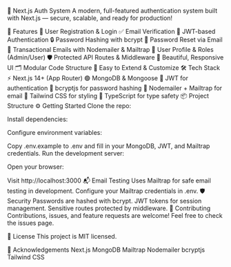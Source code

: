 🔐 Next.js Auth System
A modern, full-featured authentication system built with Next.js — secure, scalable, and ready for production!

🚀 Features
📝 User Registration & Login
✅ Email Verification
🔑 JWT-based Authentication
🔒 Password Hashing with bcrypt
🔁 Password Reset via Email
📨 Transactional Emails with Nodemailer & Mailtrap
👤 User Profile & Roles (Admin/User)
🛡️ Protected API Routes & Middleware
🌙 Beautiful, Responsive UI
🗂️ Modular Code Structure
🧪 Easy to Extend & Customize
🛠️ Tech Stack
⚡ Next.js 14+ (App Router)
🟢 MongoDB & Mongoose
🔐 JWT for authentication
🔑 bcryptjs for password hashing
📧 Nodemailer + Mailtrap for email
💅 Tailwind CSS for styling
🧰 TypeScript for type safety
📦 Project Structure
⚙️ Getting Started
Clone the repo:

Install dependencies:

Configure environment variables:

Copy .env.example to .env and fill in your MongoDB, JWT, and Mailtrap credentials.
Run the development server:

Open your browser:

Visit http://localhost:3000
📬 Email Testing
Uses Mailtrap for safe email testing in development.
Configure your Mailtrap credentials in .env.
🛡️ Security
Passwords are hashed with bcrypt.
JWT tokens for session management.
Sensitive routes protected by middleware.
🤝 Contributing
Contributions, issues, and feature requests are welcome!
Feel free to check the issues page.

📄 License
This project is MIT licensed.

🙏 Acknowledgements
Next.js
MongoDB
Mailtrap
Nodemailer
bcryptjs
Tailwind CSS
